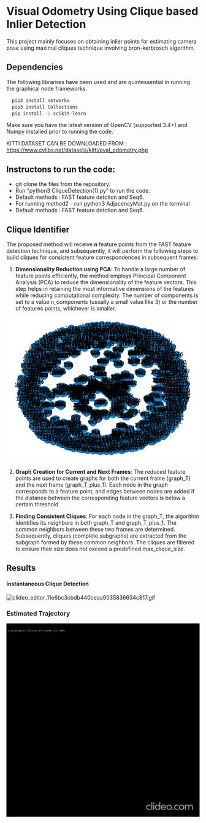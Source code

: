 
# Visual Odometry Using Clique based Inlier Detection

This project mainly focuses on obtaining inlier points for estimating camera pose using maximal cliques technique involving bron-kerbrosch algorithm.

## Dependencies

The following librarires have been used and are quintessential in running the graphical node frameworks.
```bash
  pip3 install networkx
  pip3 install Collections
  pip install -U scikit-learn
```
Make sure you have the latest version of OpenCV (supported 3.4+) and Numpy installed prior to running the code.

KITTI DATASET CAN BE DOWNLOADED FROM : https://www.cvlibs.net/datasets/kitti/eval_odometry.php

## Instructons to run the code: 
- git clone the files from the repository.
- Run "python3 CliqueDetection(1).py" to run the code.
- Default methods : FAST feature detction and Seq6.
- For running method2 - run python3 AdjacencyMat.py on the terminal
- Default methods : FAST feature detction and Seq6.

## Clique Identifier 
The proposed method will receive **n** feature points from the FAST feature detection technique, and subsequently, it will perform the following steps to build cliques for consistent feature correspondences in subsequent frames:

1. **Dimensionality Reduction using PCA**: To handle a large number of feature points efficiently, the method employs Principal Component Analysis (PCA) to reduce the dimensionality of the feature vectors. This step helps in retaining the most informative dimensions of the features while reducing computational complexity. The number of components is set to a value n_components (usually a small value like 3) or the number of features points, whichever is smaller.

![sample graph](https://github.com/Achuthankrishna/Visual_Odom_Clique/blob/main/Results/sample%20graph.png)

2. **Graph Creation for Current and Next Frames**: The reduced feature points are used to create graphs for both the current frame (graph_T) and the next frame (graph_T_plus_1). Each node in the graph corresponds to a feature point, and edges between nodes are added if the distance between the corresponding feature vectors is below a certain threshold.

3. **Finding Consistent Cliques**: For each node in the graph_T, the algorithm identifies its neighbors in both graph_T and graph_T_plus_1. The common neighbors between these two frames are determined. Subsequently, cliques (complete subgraphs) are extracted from the subgraph formed by these common neighbors. The cliques are filtered to ensure their size does not exceed a predefined max_clique_size.

## Results
#### Instantaneous Clique Detection

![clideo_editor_11e6bc3cbdb440ceaa9035836634c817.gif](https://github.com/Achuthankrishna/Visual_Odom_Clique/blob/main/Results/clideo_editor_11e6bc3cbdb440ceaa9035836634c817.gif)



### Estimated Trajectory



![ezgif-3-41123691e8.gif](https://github.com/Achuthankrishna/Visual_Odom_Clique/blob/main/Results/ezgif-3-41123691e8.gif)
